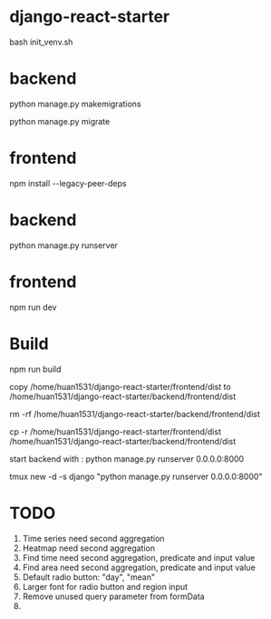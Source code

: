 # django-react-starter

bash init_venv.sh

# backend
python manage.py makemigrations

python manage.py migrate

# frontend

npm install --legacy-peer-deps

# backend

python manage.py runserver

# frontend

npm run dev


# Build
npm run build

copy /home/huan1531/django-react-starter/frontend/dist to /home/huan1531/django-react-starter/backend/frontend/dist

rm -rf /home/huan1531/django-react-starter/backend/frontend/dist

cp -r /home/huan1531/django-react-starter/frontend/dist /home/huan1531/django-react-starter/backend/frontend/dist

start backend with : python manage.py runserver 0.0.0.0:8000

tmux new -d -s django "python manage.py runserver 0.0.0.0:8000"

# TODO

1. Time series need second aggregation
2. Heatmap need second aggregation
3. Find time need second aggregation, predicate and input value
4. Find area need second aggregation, predicate and input value
5. Default radio button: "day", "mean"
6. Larger font for radio button and region input
7. Remove unused query parameter from formData
8. [api.views-INFO]: values